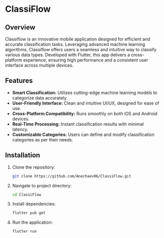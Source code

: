 # ClassiFlow

## Overview

Classiflow is an innovative mobile application designed for efficient and accurate classification tasks. Leveraging advanced machine learning algorithms, Classiflow offers users a seamless and intuitive way to classify various data types. Developed with Flutter, this app delivers a cross-platform experience, ensuring high performance and a consistent user interface across multiple devices.

## Features
- **Smart Classification:** Utilizes cutting-edge machine learning models to categorize data accurately.
- **User-Friendly Interface:** Clean and intuitive UI/UX, designed for ease of use.
- **Cross-Platform Compatibility:** Runs smoothly on both iOS and Android devices.
- **Real-Time Processing:** Instant classification results with minimal latency.
- **Customizable Categories:** Users can define and modify classification categories as per their needs.

## Installation

1. Clone the repository:

    ```bash
    git clone https://github.com/Anechaev06/ClassiFlow.git
    ```

2. Navigate to project directory:

    ```bash
    cd ClassiFlow
    ```

3. Install dependencies:

    ```bash
    flutter pub get
    ```

4. Run the application:

    ```bash
    flutter run
    ```
